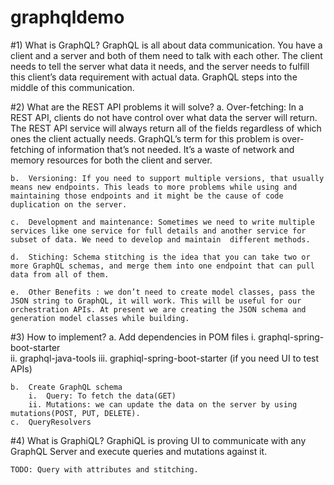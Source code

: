 # graphqldemo


#1)	What is GraphQL?
	GraphQL is all about data communication. You have a client and a server and both of them need to talk with each other. The client needs to tell the server what data it needs, and the server needs to fulfill this client’s data requirement with actual data. GraphQL steps into the middle of this communication.

#2)	What are the REST API problems it will solve? 
	a.	Over-fetching:  In a REST API, clients do not have control over what data the server will return. The REST API service will always return all of the fields regardless of which ones the client actually needs. GraphQL’s term for this problem is over-fetching of information that’s not needed. It’s a waste of network and memory resources for both the client and server.

	b.	Versioning: If you need to support multiple versions, that usually means new endpoints. This leads to more problems while using and maintaining those endpoints and it might be the cause of code duplication on the server.

	c.	Development and maintenance: Sometimes we need to write multiple services like one service for full details and another service for subset of data. We need to develop and maintain  different methods. 

	d.	Stiching: Schema stitching is the idea that you can take two or more GraphQL schemas, and merge them into one endpoint that can pull data from all of them. 

	e.	Other Benefits : we don’t need to create model classes, pass the JSON string to GraphQL, it will work. This will be useful for our orchestration APIs. At present we are creating the JSON schema and generation model classes while building. 

#3)	How to implement? 
	a.	Add dependencies in POM files
		i.	graphql-spring-boot-starter  
		ii.	graphql-java-tools
		iii.	graphiql-spring-boot-starter (if you need UI to test APIs)

	b.	Create GraphQL schema
		i.	Query: To fetch the data(GET)
		ii.	Mutations: we can update the data on the server by using mutations(POST, PUT, DELETE).
	c.	QueryResolvers


#4)	What is GraphiQL?
	GraphiQL is proving UI to communicate with any GraphQL Server and execute queries and mutations against it.

    TODO: Query with attributes and stitching.


